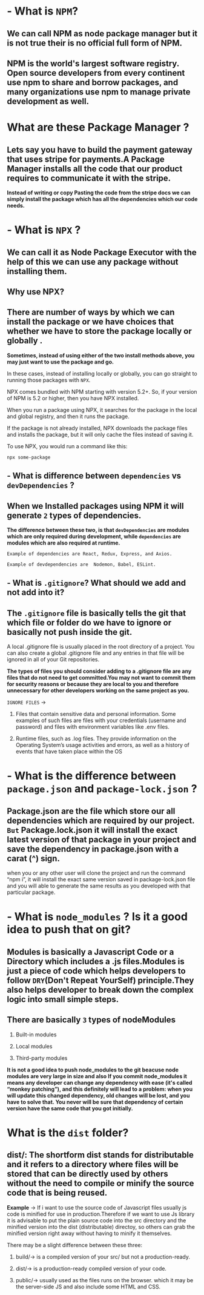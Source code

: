 #  - What is `NPM`?

## We can call NPM as node package manager but it is not true their is no official full form of NPM. 

## NPM is the world's largest software registry. Open source developers from every continent use npm to share and borrow packages, and many organizations use npm to manage private development as well.

# What are these Package Manager ?

## Lets say you have to build the payment gateway that uses stripe for payments.A Package Manager installs all the code that our product requires to communicate it with the stripe.

**Instead of writing or copy Pasting the code from the stripe docs we can simply install the package which has all the dependencies which our code needs.**

# - What is `NPX` ?

## We can call it as Node Package Executor with the help of this we can use any package without installing them.

## **Why use NPX?**

## There are number of ways by which we can install the package or we have choices that whether we have to store the package locally or globally .

**Sometimes, instead of using either of the two install methods above, you may just want to use the package and go.**

In these cases, ​instead of installing locally or globally, you can go straight to running those packages with `NPX`.

NPX comes bundled with NPM starting with version 5.2+. So, if your version of NPM is 5.2 or higher, then you have NPX installed.

When you run a package using NPX, it searches for the package in the local and global registry, and then it runs the package.

If the package is not already installed, NPX downloads the package files and installs the package, but it will only cache the files instead of saving it.

To use NPX, you would run a command like this:

`npx some-package`

## - What is difference between `dependencies` vs `devDependencies` ?

## When we Installed packages using NPM it will generate `2` types of dependencies.


**The difference between these two, is that `devDependencies` are modules which are only required during development, while `dependencies` are modules which are also required at runtime.**

`Example of dependencies are React, Redux, Express, and Axios.`

`Example of devdependencies are  Nodemon, Babel, ESLint.`

## - What is `.gitignore`? What should we add and not add into it?

## The `.gitignore` file is basically tells the git that which file or folder do we have to ignore or basically not push inside the git.

A local .gitignore file is usually placed in the root directory of a project. You can also create a global .gitignore file and any entries in that file will be ignored in all of your Git repositories.

**The types of files you should consider adding to a .gitignore file are any files that do not need to get committed.You may not want to commit them for security reasons or because they are local to you and therefore unnecessary for other developers working on the same project as you.**

`IGNORE FILES` -> 

1. Files that contain sensitive data and personal information. Some examples of such files are files with your credentials (username and password) and files with environment variables like .env files.

2. Runtime files, such as .log files. They provide information on the Operating System’s usage activities and errors, as well as a history of events that have taken place within the OS


# - What is the difference between `package.json` and `package-lock.json` ?

## Package.json are the file which store our all dependencies which are required by our project. `But` Package.lock.json it will install the exact latest version of that package in your project and save the dependency in package.json with a carat (^) sign.

 when you or any other user will clone the project and run the command “npm i”, it will install the exact same version saved in package-lock.json file and you will able to generate the same results as you developed with that particular package.

# - What is `node_modules` ? Is it a good idea to push that on git?

## Modules is basically a Javascript Code or a Directory which includes a .js files.Modules is just a piece of code which helps developers to follow `DRY`(Don't Repeat YourSelf) principle.They also helps developer to break down the complex logic into small simple steps.

## There are basically `3` types of nodeModules

1. Built-in modules

2. Local modules

3. Third-party modules

**It is not a good idea to push node_modules to the git beacuse node modules are very large in size and also If you commit node_modules it means any developer can change any dependency with ease (it's called “monkey patching”), and this definitely will lead to a problem: when you will update this changed dependency, old changes will be lost, and you have to solve that. You never will be sure that dependency of certain version have the same code that you got initially.**


# What is the `dist` folder?

## dist/: The shortform dist stands for distributable and it refers to a directory where files will be stored that can be directly used by others without the need to compile or minify the source code that is being reused.

**Example** -> If i want to use the source code of Javascript files usually js code is minified for use in production.Therefore if we want to use Js library it is advisable to put the plain source code into the src directory and the minified version into the dist (distributable) directoy, so others can grab the minified version right away without having to minify it themselves.

There may be a slight difference between these three:

1. build/-> is a compiled version of your src/ but not a production-ready.

2. dist/-> is a production-ready compiled version of your code.

3. public/-> usually used as the files runs on the browser. which it may be the server-side JS and also include some HTML and CSS.



